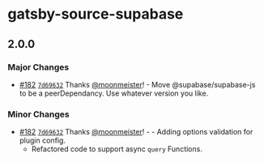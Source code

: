 # gatsby-source-supabase

## 2.0.0
### Major Changes



- [#182](https://github.com/gatsby-uc/plugins/pull/182) [`7d69632`](https://github.com/gatsby-uc/plugins/commit/7d69632231007ad5b66819a8db32aad608e78718) Thanks [@moonmeister](https://github.com/moonmeister)! - Move @supabase/supabase-js to be a peerDependancy. Use whatever version you like.


### Minor Changes



- [#182](https://github.com/gatsby-uc/plugins/pull/182) [`7d69632`](https://github.com/gatsby-uc/plugins/commit/7d69632231007ad5b66819a8db32aad608e78718) Thanks [@moonmeister](https://github.com/moonmeister)! - - Adding options validation for plugin config.
  - Refactored code to support async `query` Functions.
